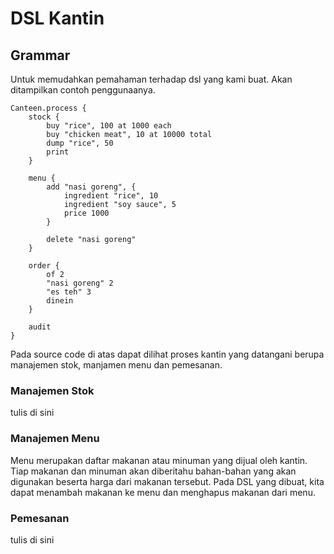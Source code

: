 # DSL Kantin

## Grammar

Untuk memudahkan pemahaman terhadap dsl yang kami buat. Akan ditampilkan contoh penggunaanya.

```
Canteen.process {
    stock {
        buy "rice", 100 at 1000 each
        buy "chicken meat", 10 at 10000 total
        dump "rice", 50
        print
    }
    
    menu {
        add "nasi goreng", {
            ingredient "rice", 10
            ingredient "soy sauce", 5
            price 1000
        }
        
        delete "nasi goreng"
    }

    order {
        of 2
        "nasi goreng" 2
        "es teh" 3
        dinein
    }
    
    audit
}
```
Pada source code di atas dapat dilihat proses kantin yang datangani berupa manajemen stok, manjamen menu dan pemesanan.

### Manajemen Stok
tulis di sini

### Manajemen Menu
Menu merupakan daftar makanan atau minuman yang dijual oleh kantin. Tiap makanan dan minuman akan diberitahu bahan-bahan yang akan digunakan beserta harga dari makanan tersebut. Pada DSL yang dibuat, kita dapat menambah makanan ke menu dan menghapus makanan dari menu.

### Pemesanan
tulis di sini